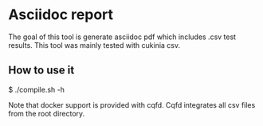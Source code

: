 # Asciidoc report

The goal of this tool is generate asciidoc pdf which includes .csv test results.
This tool was mainly tested with cukinia csv.


## How to use it

 $ ./compile.sh -h

Note that docker support is provided with cqfd. Cqfd integrates all csv files from
the root directory.
